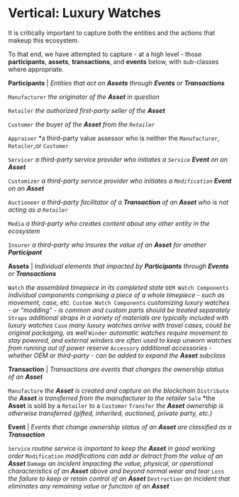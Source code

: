 # Vertical: Luxury Watches
It is critically important to capture both the entities and the actions that makeup this ecosystem. 

To that end, we have attempted to capture - at a high level - those **participants**, **assets**, **transactions**, and **events** below, with sub-classes where appropriate.

**Participants** | *Entities that act on **Assets** through **Events** or **Transactions***

`Manufacturer` *the originator of the **Asset** in question*

`Retailer` *the authorized first-party seller of the **Asset***

`Customer` *the buyer of the **Asset** from the `Retailer`*

`Appraiser` *a third-party value assessor who is neither the `Manufacturer`, `Retailer`,or `Customer`

`Servicer` *a third-party service provider who initiates a `Service` **Event** on an **Asset***

`Customizer` *a third-party service provider who initiates a `Modification` **Event** on an **Asset***

`Auctioneer` *a third-party facilitator of a **Transaction** of an **Asset** who is not acting as a `Retailer`*

`Media` *a third-party who creates content about any other entity in the ecosystem*

`Insurer` *a third-party who insures the value of an **Asset** for another **Participant***

**Assets** | *Individual elements that impacted by **Participants** through **Events** or **Transactions***

`Watch` *the assembled timepiece in its completed state*
`OEM Watch Components` *individual components comprising a piece of a whole timepiece - such as movement, case, etc.*
`Custom Watch Components` *customizing luxury watches - or "modding" - is common and custom parts should be treated separately*
`Straps` *additional straps in a variety of materials are typically included with luxury watches*
`Case` *many luxury watches arrive with travel cases, could be original packaging, as well*
`Winder` *automatic watches require movement to stay powered, and external winders are often used to keep unworn watches from running out of power reserve*
`Accessory` *additional accessories - whether OEM or third-party - can be added to expand the **Asset** subclass*

**Transaction** | *Transactions are events that changes the ownership status of an **Asset***

`Manufacture` *the **Asset** is created and capture on the blockchain*
`Distribute` *the **Asset** is transferred from the manufacturer to the retailer*
`Sale` *the **Asset** is sold by a `Retailer` to a `Customer`
`Transfer` *the **Asset** ownership is otherwise transferred (gifted, inherited, auctioned, private party, etc.)*

**Event** | *Events that change ownership status of an **Asset** are classified as a **Transaction***

`Service` *routine service is important to keep the **Asset** in good working order*
`Modification` *modifications can add or detract from the value of an **Asset***
`Damage` *an incident impacting the value, physical, or operational characteristics of an **Asset** above and beyond normal wear and tear*
`Loss` *the failure to keep or retain control of an **Asset***
`Destruction` *an incident that eliminates any remaining value or function of an **Asset***
